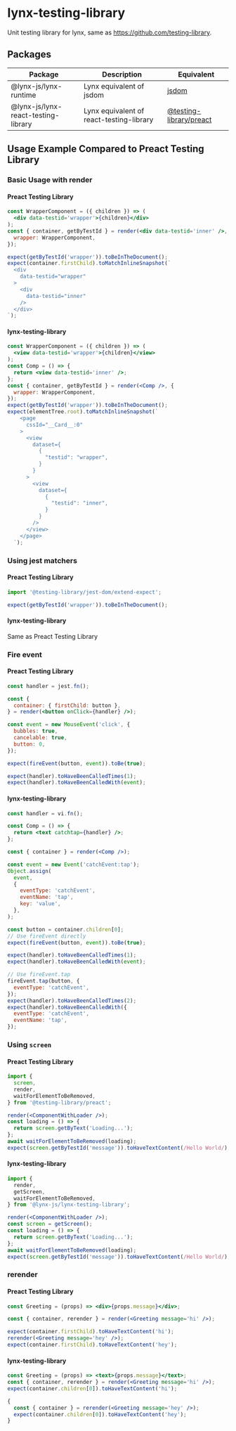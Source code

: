 # lynx-testing-library

Unit testing library for lynx, same as https://github.com/testing-library.

## Packages

| Package                             | Description                              | Equivalent                                                                           |
| ----------------------------------- | ---------------------------------------- | ------------------------------------------------------------------------------------ |
| @lynx-js/lynx-runtime               | Lynx equivalent of jsdom                 | [jsdom](https://github.com/jsdom/jsdom)                                              |
| @lynx-js/lynx-react-testing-library | Lynx equivalent of react-testing-library | [@testing-library/preact](https://github.com/testing-library/preact-testing-library) |

## Usage Example Compared to Preact Testing Library

### Basic Usage with render

#### Preact Testing Library

```jsx
const WrapperComponent = ({ children }) => (
  <div data-testid='wrapper'>{children}</div>
);
const { container, getByTestId } = render(<div data-testid='inner' />, {
  wrapper: WrapperComponent,
});

expect(getByTestId('wrapper')).toBeInTheDocument();
expect(container.firstChild).toMatchInlineSnapshot(`
  <div
    data-testid="wrapper"
  >
    <div
      data-testid="inner"
    />
  </div>
`);
```

#### lynx-testing-library

```jsx
const WrapperComponent = ({ children }) => (
  <view data-testid='wrapper'>{children}</view>
);
const Comp = () => {
  return <view data-testid='inner' />;
};
const { container, getByTestId } = render(<Comp />, {
  wrapper: WrapperComponent,
});
expect(getByTestId('wrapper')).toBeInTheDocument();
expect(elementTree.root).toMatchInlineSnapshot(`
    <page
      cssId="__Card__:0"
    >
      <view
        dataset={
          {
            "testid": "wrapper",
          }
        }
      >
        <view
          dataset={
            {
              "testid": "inner",
            }
          }
        />
      </view>
    </page>
  `);
```

### Using jest matchers

#### Preact Testing Library

```jsx
import '@testing-library/jest-dom/extend-expect';

expect(getByTestId('wrapper')).toBeInTheDocument();
```

#### lynx-testing-library

Same as Preact Testing Library

### Fire event

#### Preact Testing Library

```jsx
const handler = jest.fn();

const {
  container: { firstChild: button },
} = render(<button onClick={handler} />);

const event = new MouseEvent('click', {
  bubbles: true,
  cancelable: true,
  button: 0,
});

expect(fireEvent(button, event)).toBe(true);

expect(handler).toHaveBeenCalledTimes(1);
expect(handler).toHaveBeenCalledWith(event);
```

#### lynx-testing-library

```jsx
const handler = vi.fn();

const Comp = () => {
  return <text catchtap={handler} />;
};

const { container } = render(<Comp />);

const event = new Event('catchEvent:tap');
Object.assign(
  event,
  {
    eventType: 'catchEvent',
    eventName: 'tap',
    key: 'value',
  },
);

const button = container.children[0];
// Use fireEvent directly
expect(fireEvent(button, event)).toBe(true);

expect(handler).toHaveBeenCalledTimes(1);
expect(handler).toHaveBeenCalledWith(event);

// Use fireEvent.tap
fireEvent.tap(button, {
  eventType: 'catchEvent',
});
expect(handler).toHaveBeenCalledTimes(2);
expect(handler).toHaveBeenCalledWith({
  eventType: 'catchEvent',
  eventName: 'tap',
});
```

### Using `screen`

#### Preact Testing Library

```jsx
import {
  screen,
  render,
  waitForElementToBeRemoved,
} from '@testing-library/preact';

render(<ComponentWithLoader />);
const loading = () => {
  return screen.getByText('Loading...');
};
await waitForElementToBeRemoved(loading);
expect(screen.getByTestId('message')).toHaveTextContent(/Hello World/);
```

#### lynx-testing-library

```jsx
import {
  render,
  getScreen,
  waitForElementToBeRemoved,
} from '@lynx-js/lynx-testing-library';

render(<ComponentWithLoader />);
const screen = getScreen();
const loading = () => {
  return screen.getByText('Loading...');
};
await waitForElementToBeRemoved(loading);
expect(screen.getByTestId('message')).toHaveTextContent(/Hello World/);
```

### rerender

#### Preact Testing Library

```jsx
const Greeting = (props) => <div>{props.message}</div>;

const { container, rerender } = render(<Greeting message='hi' />);

expect(container.firstChild).toHaveTextContent('hi');
rerender(<Greeting message='hey' />);
expect(container.firstChild).toHaveTextContent('hey');
```

#### lynx-testing-library

```jsx
const Greeting = (props) => <text>{props.message}</text>;
const { container, rerender } = render(<Greeting message='hi' />);
expect(container.children[0]).toHaveTextContent('hi');

{
  const { container } = rerender(<Greeting message='hey' />);
  expect(container.children[0]).toHaveTextContent('hey');
}
```

